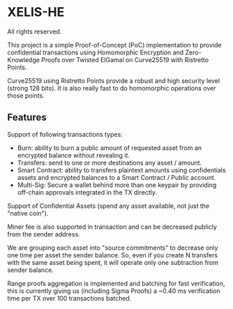 # XELIS-HE

All rights reserved.

This project is a simple Proof-of-Concept (PoC) implementation to provide confidential transactions using Homomorphic Encryption and Zero-Knowledge Proofs over Twisted ElGamal on Curve25519 with Ristretto Points.

Curve25519 using Ristretto Points provide a robust and high security level (strong 128 bits). It is also really fast to do homomorphic operations over those points. 

## Features

Support of following transactions types:
- Burn: ability to burn a public amount of requested asset from an encrypted balance without revealing it.
- Transfers: send to one or more destinations any asset / amount.
- Smart Contract: ability to transfers plaintext amounts using confidentials assets and encrypted balances to a Smart Contract / Public account.
- Multi-Sig: Secure a wallet behind more than one keypair by providing off-chain approvals integrated in the TX directly.

Support of Confidential Assets (spend any asset available, not just the "native coin").

Miner fee is also supported in transaction and can be decreased publicly from the sender address.

We are grouping each asset into "source commitments" to decrease only one time per asset the sender balance.
So, even if you create N transfers with the same asset being spent, it will operate only one subtraction from sender balance.

Range proofs aggregation is implemented and batching for fast verification, this is currently giving us (including Sigma Proofs) a ~0.40 ms verification time per TX over 100 transactions batched.
